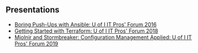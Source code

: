 ## Presentations

- [Boring Push-Ups with Ansible: U of I IT Pros' Forum  2016](http://edward.delaporte.us/presentation-ansible/#1)
- [Getting Started with Terraform: U of I IT Pros' Forum 2018](/ITPros2018.html)
- [Mjolnir and Stormbreaker: Configuration Management Applied: U of I IT Pros' Forum 2019](/ITPros2019_mjolnir.html)
